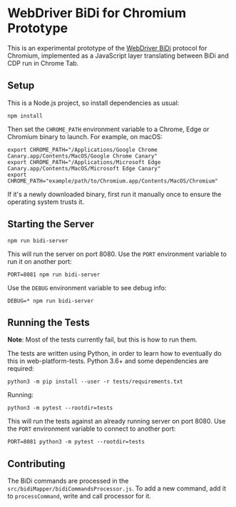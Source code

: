 # WebDriver BiDi for Chromium Prototype

This is an experimental prototype of the [WebDriver BiDi](https://w3c.github.io/webdriver-bidi/) protocol for Chromium, implemented as a JavaScript layer translating between BiDi and CDP run in Chrome Tab.

## Setup

This is a Node.js project, so install dependencies as usual:

    npm install

Then set the `CHROME_PATH` environment variable to a Chrome, Edge or Chromium binary to launch. For example, on macOS:

    export CHROME_PATH="/Applications/Google Chrome Canary.app/Contents/MacOS/Google Chrome Canary"
    export CHROME_PATH="/Applications/Microsoft Edge Canary.app/Contents/MacOS/Microsoft Edge Canary"
    export CHROME_PATH="example/path/to/Chromium.app/Contents/MacOS/Chromium"

If it's a newly downloaded binary, first run it manually once to ensure the operating system trusts it.

## Starting the Server

    npm run bidi-server

This will run the server on port 8080. Use the `PORT` environment variable to
run it on another port:

    PORT=8081 npm run bidi-server

Use the `DEBUG` environment variable to see debug info:

    DEBUG=* npm run bidi-server

## Running the Tests

**Note**: Most of the tests currently fail, but this is how to run them.

The tests are written using Python, in order to learn how to eventually do this
in web-platform-tests. Python 3.6+ and some dependencies are required:

    python3 -m pip install --user -r tests/requirements.txt

Running:

    python3 -m pytest --rootdir=tests

This will run the tests against an already running server on port
8080. Use the `PORT` environment variable to connect to another port:

    PORT=8081 python3 -m pytest --rootdir=tests


## Contributing
The BiDi commands are processed in the `src/bidiMapper/bidiCommandsProcessor.js`. To add a new command, add it to `processCommand`, write and call processor for it.
